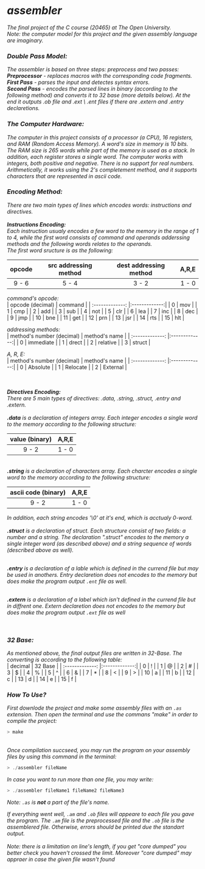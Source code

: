 # *assembler*

*The final project of the C course (20465) at The Open University.<br />
Note: the computer model for this project and the given assembly language are imaginary.*

### *Double Pass Model:*
*The assembler is based on three steps: preprocess and two passes: <br />
**Preprocessor** - replaces macros with the corresponding code fragments. <br />
**First Pass** - parses the input and detectes syntax errors. <br />
**Second Pass** - encodes the parsed lines in binary (according to the following method) and converts it to 32 base (more details below). At the end it outputs .ob file and .ext \ .ent files if there are .extern and .entry declaretions.* 

### *The Computer Hardware:*
*The computer in this project consists of a processor (a CPU), 16 registers, and RAM (Random Access Memory).
A word's size in memory is 10 bits. The RAM size is 265 words while part of the memory is used as a stack. In addition, each register stores a single word.
The computer works with integers, both positive and negative. There is no support for real numbers. Arithmetically, it works using the 2's completement method, and it supports characters that are represented in ascii code.*


### *Encoding Method:*
*There are two main types of lines which encodes words: instructions and directives. <br /> <br />
**Instructions Encoding:** <br />
Each instruction usualy encodes a few word to the memory in the range of 1 to 4, while the first word consists of command and operands adderssing methods and the following words relates to the operands. <br />
The first word sructure is as the following:*

| opcode        | src addressing method | dest addressing method | A,R,E  |
| :-------------: |:-------------:|:-------------:| -----:|
| 9 - 6 | 5 - 4 | 3 - 2  | 1 - 0 |

*command's opcode: <br />*
| opcode (decimal)        | command |
| :-------------: |:-------------:|
| 0        | mov |
| 1        | cmp |
| 2        | add |
| 3        | sub |
| 4        | not |
| 5        | clr |
| 6        | lea |
| 7        | inc |
| 8        | dec |
| 9        | jmp |
| 10       | bne |
| 11       | get |
| 12       | prn |
| 13       | jsr |
| 14       | rts |
| 15       | hlt |

*addressing methods: <br />*
| method's number (decimal)        | method's name |
| :-------------: |:-------------:|
| 0        | immediate |
| 1        | drect |
| 2        | relative |
| 3        | struct |

*A, R, E: <br />*
| method's number (decimal)        | method's name |
| :-------------: |:-------------:|
| 0        | Absolute |
| 1        | Relocate |
| 2        | External |

*<br /> <br />
 **Directives Encoding:** <br /> 
 There are 5 main types of directives: .data, .string, .struct, .entry and .extern. <br /> <br />
 **.data** is a declaration of integers array. Each integer encodes a single word to the memory according to the following structure: <br />*
 
 | value (binary) | A,R,E |
| :-------------: |:-------------:|
| 9 - 2 | 1 - 0 |

*<br />
**.string** is a declaration of characters array. Each charcter encodes a single word to the memory according to the following structure: <br />*
 
 | ascii code (binary) | A,R,E |
| :-------------: |:-------------:|
| 9 - 2 | 1 - 0 |

*In addition, each string encodes '\0' at it's end, which is acctualy 0-word. <br />*
*<br />
**.struct** is a declaration of struct. Each structure consist of two fields: a number and a string. The declaration ".struct" encodes to the memory a single integer word (as described above) and a string sequence of words (described above as well). <br />*

*<br />
**.entry** is a declaration of a lable which is defined in the currend file but may be used in anothers. Entry declaretion does not encodes to the memory but does make the program output `.ent` file as well. <br />*

*<br />
**.extern** is a declaration of a label which isn't defined in the currend file but in diffrent one. Extern declaretion does not encodes to the memory but does make the program output `.ext` file as well <br />*

*<br />*
### *32 Base:*
 
 *As mentioned above, the final output files are written in 32-Base. The converting is according to the following table: <br />*
| decimal       | 32 Base |
| :-------------: |:-------------:|
| 0        | ! |
| 1        | @ |
| 2        | # |
| 3        | $ |
| 4        | % |
| 5        | ^ |
| 6        | & |
| 7        | * |
| 8        | < |
| 9        | > |
| 10       | a |
| 11       | b |
| 12       | c |
| 13       | d |
| 14       | e |
| 15       | f |


### *How To Use?*
*First downlode the project and make some assembly files with an `.as` extension. Then open the terminal and use the commans "make" in order to complie the project:*
```C
> make
```
*<br /> Once compilation succseed, you may run the program on your assembly files by using this command in the terminal:*
```C
> ./assembler fileName
```
*In case you want to run more than one file, you may write:*
```C
> ./assembler fileName1 fileName2 fileName3
```
*Note: `.as` is **not** a part of the file's name.*

*If everything went well, `.am` and `.ob` files will appeare to each file you gave the program. The `.am` file is the preprocessed file and the `.ob` file is the assemblered file. Otherwise, errors should be printed due the standart output. <br />
<br />Note: there is a limitation on line's length, if you get "core dumped" you better check you haven't crossed the limit. Moreover "core dumped" may appraer in case the given file wasn't found*
